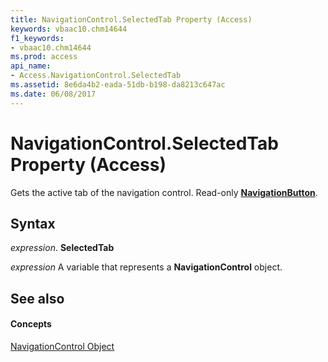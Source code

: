 ```yaml
---
title: NavigationControl.SelectedTab Property (Access)
keywords: vbaac10.chm14644
f1_keywords:
- vbaac10.chm14644
ms.prod: access
api_name:
- Access.NavigationControl.SelectedTab
ms.assetid: 8e6da4b2-eada-51db-b198-da8213c647ac
ms.date: 06/08/2017
---
```



# NavigationControl.SelectedTab Property (Access)

Gets the active tab of the navigation control. Read-only **[NavigationButton](navigationbutton-object-access.md)**.


## Syntax

 _expression_. **SelectedTab**

 _expression_ A variable that represents a **NavigationControl** object.


## See also


#### Concepts


[NavigationControl Object](navigationcontrol-object-access.md)


